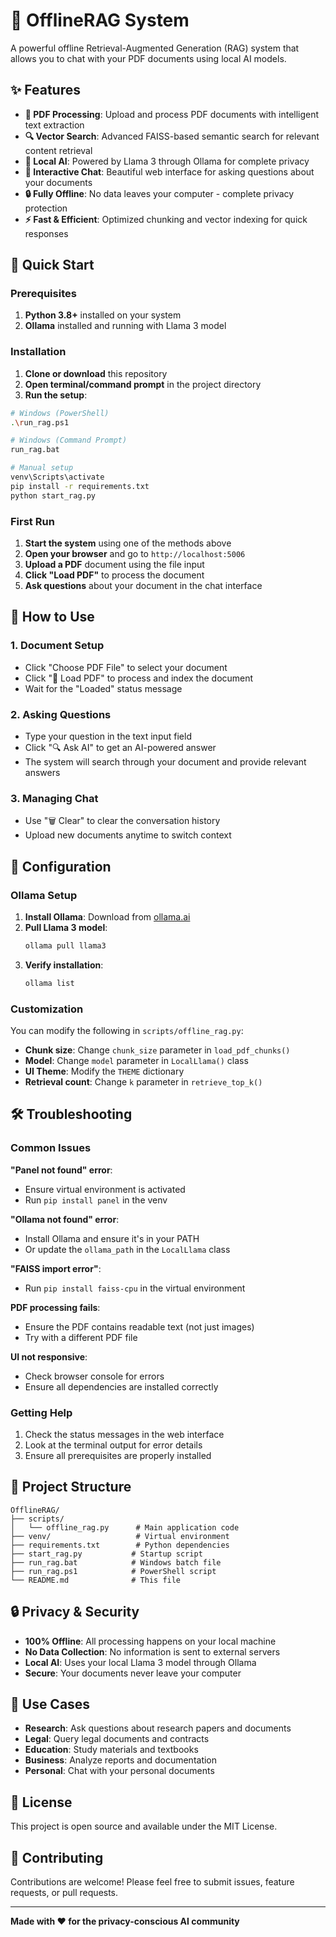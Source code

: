 # 🤖 OfflineRAG System

A powerful offline Retrieval-Augmented Generation (RAG) system that allows you to chat with your PDF documents using local AI models.

## ✨ Features

- **📄 PDF Processing**: Upload and process PDF documents with intelligent text extraction
- **🔍 Vector Search**: Advanced FAISS-based semantic search for relevant content retrieval
- **🤖 Local AI**: Powered by Llama 3 through Ollama for complete privacy
- **💬 Interactive Chat**: Beautiful web interface for asking questions about your documents
- **🔒 Fully Offline**: No data leaves your computer - complete privacy protection
- **⚡ Fast & Efficient**: Optimized chunking and vector indexing for quick responses

## 🚀 Quick Start

### Prerequisites

1. **Python 3.8+** installed on your system
2. **Ollama** installed and running with Llama 3 model

### Installation

1. **Clone or download** this repository
2. **Open terminal/command prompt** in the project directory
3. **Run the setup**:

```bash
# Windows (PowerShell)
.\run_rag.ps1

# Windows (Command Prompt)
run_rag.bat

# Manual setup
venv\Scripts\activate
pip install -r requirements.txt
python start_rag.py
```

### First Run

1. **Start the system** using one of the methods above
2. **Open your browser** and go to `http://localhost:5006`
3. **Upload a PDF** document using the file input
4. **Click "Load PDF"** to process the document
5. **Ask questions** about your document in the chat interface

## 📖 How to Use

### 1. Document Setup
- Click "Choose PDF File" to select your document
- Click "🚀 Load PDF" to process and index the document
- Wait for the "Loaded" status message

### 2. Asking Questions
- Type your question in the text input field
- Click "🔍 Ask AI" to get an AI-powered answer
- The system will search through your document and provide relevant answers

### 3. Managing Chat
- Use "🗑️ Clear" to clear the conversation history
- Upload new documents anytime to switch context

## 🔧 Configuration

### Ollama Setup

1. **Install Ollama**: Download from [ollama.ai](https://ollama.ai)
2. **Pull Llama 3 model**:
   ```bash
   ollama pull llama3
   ```
3. **Verify installation**:
   ```bash
   ollama list
   ```

### Customization

You can modify the following in `scripts/offline_rag.py`:

- **Chunk size**: Change `chunk_size` parameter in `load_pdf_chunks()`
- **Model**: Change `model` parameter in `LocalLlama()` class
- **UI Theme**: Modify the `THEME` dictionary
- **Retrieval count**: Change `k` parameter in `retrieve_top_k()`

## 🛠️ Troubleshooting

### Common Issues

**"Panel not found" error**:
- Ensure virtual environment is activated
- Run `pip install panel` in the venv

**"Ollama not found" error**:
- Install Ollama and ensure it's in your PATH
- Or update the `ollama_path` in the `LocalLlama` class

**"FAISS import error"**:
- Run `pip install faiss-cpu` in the virtual environment

**PDF processing fails**:
- Ensure the PDF contains readable text (not just images)
- Try with a different PDF file

**UI not responsive**:
- Check browser console for errors
- Ensure all dependencies are installed correctly

### Getting Help

1. Check the status messages in the web interface
2. Look at the terminal output for error details
3. Ensure all prerequisites are properly installed

## 📁 Project Structure

```
OfflineRAG/
├── scripts/
│   └── offline_rag.py      # Main application code
├── venv/                   # Virtual environment
├── requirements.txt        # Python dependencies
├── start_rag.py           # Startup script
├── run_rag.bat            # Windows batch file
├── run_rag.ps1            # PowerShell script
└── README.md              # This file
```

## 🔒 Privacy & Security

- **100% Offline**: All processing happens on your local machine
- **No Data Collection**: No information is sent to external servers
- **Local AI**: Uses your local Llama 3 model through Ollama
- **Secure**: Your documents never leave your computer

## 🎯 Use Cases

- **Research**: Ask questions about research papers and documents
- **Legal**: Query legal documents and contracts
- **Education**: Study materials and textbooks
- **Business**: Analyze reports and documentation
- **Personal**: Chat with your personal documents

## 📝 License

This project is open source and available under the MIT License.

## 🤝 Contributing

Contributions are welcome! Please feel free to submit issues, feature requests, or pull requests.

---

**Made with ❤️ for the privacy-conscious AI community**
